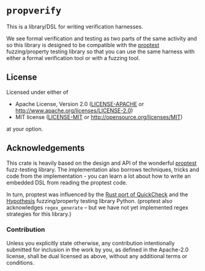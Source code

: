 # `propverify`

This is a library/DSL for writing verification harnesses.

We see formal verification and testing as two parts of the same
activity and so this library is designed to be compatible
with the
[proptest](https://github.com/AltSysrq/proptest)
fuzzing/property testing library
so that you can use the same harness with
either a formal verification tool or with a fuzzing tool.

## License

Licensed under either of

- Apache License, Version 2.0 ([LICENSE-APACHE](LICENSE-APACHE) or
  http://www.apache.org/licenses/LICENSE-2.0)
- MIT license ([LICENSE-MIT](LICENSE-MIT) or
  http://opensource.org/licenses/MIT)

at your option.

## Acknowledgements

This crate is heavily based on the design and API of the wonderful
[proptest](https://github.com/AltSysrq/proptest)
fuzz-testing library.
The implementation also borrows techniques, tricks and code
from the implementation - you can learn a lot about how to write
an embedded DSL from reading the proptest code.

In turn, proptest was influenced by
the [Rust port of QuickCheck](https://github.com/burntsushi/quickcheck)
and
the [Hypothesis](https://hypothesis.works/) fuzzing/property testing library Python.
(proptest also acknowledges `regex_generate` – but we have not yet implemented
regex strategies for this library.)

### Contribution

Unless you explicitly state otherwise, any contribution intentionally
submitted for inclusion in the
work by you, as defined in the Apache-2.0 license, shall be dual licensed as
above, without any
additional terms or conditions.
